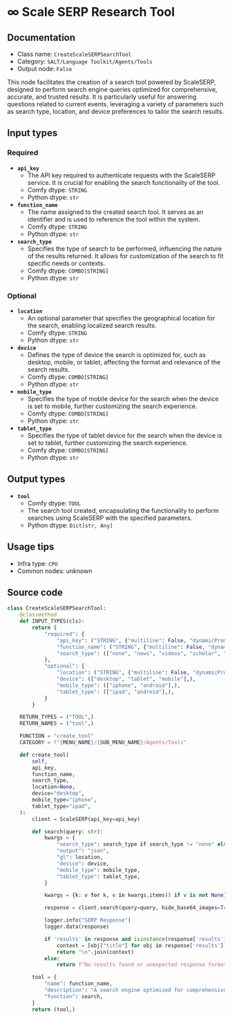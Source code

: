 # ∞ Scale SERP Research Tool
## Documentation
- Class name: `CreateScaleSERPSearchTool`
- Category: `SALT/Language Toolkit/Agents/Tools`
- Output node: `False`

This node facilitates the creation of a search tool powered by ScaleSERP, designed to perform search engine queries optimized for comprehensive, accurate, and trusted results. It is particularly useful for answering questions related to current events, leveraging a variety of parameters such as search type, location, and device preferences to tailor the search results.
## Input types
### Required
- **`api_key`**
    - The API key required to authenticate requests with the ScaleSERP service. It is crucial for enabling the search functionality of the tool.
    - Comfy dtype: `STRING`
    - Python dtype: `str`
- **`function_name`**
    - The name assigned to the created search tool. It serves as an identifier and is used to reference the tool within the system.
    - Comfy dtype: `STRING`
    - Python dtype: `str`
- **`search_type`**
    - Specifies the type of search to be performed, influencing the nature of the results returned. It allows for customization of the search to fit specific needs or contexts.
    - Comfy dtype: `COMBO[STRING]`
    - Python dtype: `str`
### Optional
- **`location`**
    - An optional parameter that specifies the geographical location for the search, enabling localized search results.
    - Comfy dtype: `STRING`
    - Python dtype: `str`
- **`device`**
    - Defines the type of device the search is optimized for, such as desktop, mobile, or tablet, affecting the format and relevance of the search results.
    - Comfy dtype: `COMBO[STRING]`
    - Python dtype: `str`
- **`mobile_type`**
    - Specifies the type of mobile device for the search when the device is set to mobile, further customizing the search experience.
    - Comfy dtype: `COMBO[STRING]`
    - Python dtype: `str`
- **`tablet_type`**
    - Specifies the type of tablet device for the search when the device is set to tablet, further customizing the search experience.
    - Comfy dtype: `COMBO[STRING]`
    - Python dtype: `str`
## Output types
- **`tool`**
    - Comfy dtype: `TOOL`
    - The search tool created, encapsulating the functionality to perform searches using ScaleSERP with the specified parameters.
    - Python dtype: `Dict[str, Any]`
## Usage tips
- Infra type: `CPU`
- Common nodes: unknown


## Source code
```python
class CreateScaleSERPSearchTool:
    @classmethod
    def INPUT_TYPES(cls):
        return {
            "required": {
                "api_key": ("STRING", {"multiline": False, "dynamicPrompts": False, "default": "SALTAI_SERP_KEY"}),
                "function_name": ("STRING", {"multiline": False, "dynamicPrompts": False, "default": "scale_serp_search_tool"}),
                "search_type": (["none", "news", "videos", "scholar", "places", "shopping"],),
            },
            "optional": {
                "location": ("STRING", {"multiline": False, "dynamicPrompts": False, "placeholder": "Location for search results (e.g., 'United States')"}),
                "device": (["desktop", "tablet", "mobile"],),
                "mobile_type": (["iphone", "android"],),
                "tablet_type": (["ipad", "android"],),
            }
        }

    RETURN_TYPES = ("TOOL",)
    RETURN_NAMES = ("tool",)

    FUNCTION = "create_tool"
    CATEGORY = f"{MENU_NAME}/{SUB_MENU_NAME}/Agents/Tools"

    def create_tool(
        self,
        api_key,
        function_name,
        search_type,
        location=None,
        device="desktop",
        mobile_type="iphone",
        tablet_type="ipad",
    ):
        client = ScaleSERP(api_key=api_key)

        def search(query: str):
            kwargs = {
                "search_type": search_type if search_type != "none" else None,
                "output": "json",
                "gl": location,
                "device": device,
                "mobile_type": mobile_type,
                "tablet_type": tablet_type,
            }

            kwargs = {k: v for k, v in kwargs.items() if v is not None}

            response = client.search(query=query, hide_base64_images=True, **kwargs)

            logger.info("SERP Response")
            logger.data(response)

            if 'results' in response and isinstance(response['results'], list):
                context = [obj["title"] for obj in response['results']]
                return "\n".join(context)
            else:
                return f"No results found or unexpected response format:\n{str(response)}"

        tool = {
            "name": function_name,
            "description": "A search engine optimized for comprehensive, accurate, and trusted results. Useful for when you need to answer questions about current events. Input should be a search query.",
            "function": search,
        }
        return (tool,)

```
